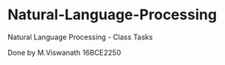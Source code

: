 # Natural-Language-Processing
Natural Language Processing - Class Tasks

Done by M.Viswanath
        16BCE2250
